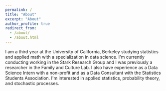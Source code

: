 ```yaml
---
permalink: /
title: "About"
excerpt: "About"
author_profile: true
redirect_from: 
  - /about/
  - /about.html
---
```


I am a third year at the University of California, Berkeley studying statistics and applied math with a specialization in data science. I'm currently conducting working in the Stark Research Group and I was previously a researcher in the Family and Culture Lab. I also have experience as a Data Science Intern with a non-profit and as a Data Consultant with the Statistics Students Association. I'm interested in applied statistics, probability theory, and stochastic processes.